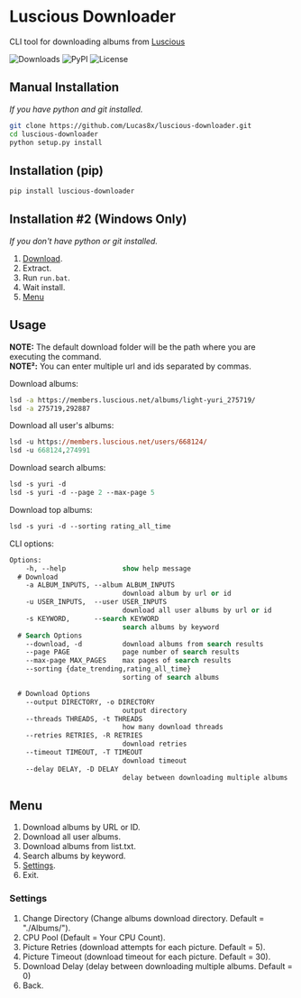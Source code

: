 # Luscious Downloader

CLI tool for downloading albums from [Luscious](https://luscious.net)

![Downloads](https://img.shields.io/pypi/dm/luscious-downloader?style=flat-square)
![PyPI](https://img.shields.io/pypi/v/luscious-downloader?style=flat-square)
![License](https://img.shields.io/github/license/lucas8x/luscious-downloader?style=flat-square)

## Manual Installation

_If you have python and git installed._

```bash
git clone https://github.com/Lucas8x/luscious-downloader.git
cd luscious-downloader
python setup.py install
```

## Installation (pip)

```bash
pip install luscious-downloader
```

## Installation #2 (Windows Only)

_If you don't have python or git installed._

1. [Download](https://github.com/Lucas8x/luscious-downloader/archive/main.zip).
2. Extract.
3. Run `run.bat`.
4. Wait install.
5. [Menu](#Menu)

## Usage

**NOTE:** The default download folder will be the path where you are executing the command.\
**NOTE²:** You can enter multiple url and ids separated by commas.

Download albums:

```bash
lsd -a https://members.luscious.net/albums/light-yuri_275719/
lsd -a 275719,292887
```

Download all user's albums:

```ps
lsd -u https://members.luscious.net/users/668124/
lsd -u 668124,274991
```

Download search albums:

```ps
lsd -s yuri -d
lsd -s yuri -d --page 2 --max-page 5
```

Download top albums:

```ps
lsd -s yuri -d --sorting rating_all_time
```

CLI options:

```ps
Options:
    -h, --help              show help message
  # Download
    -a ALBUM_INPUTS, --album ALBUM_INPUTS
                            download album by url or id
    -u USER_INPUTS,  --user USER_INPUTS
                            download all user albums by url or id
    -s KEYWORD,      --search KEYWORD
                            search albums by keyword
  # Search Options
    --download, -d          download albums from search results
    --page PAGE             page number of search results
    --max-page MAX_PAGES    max pages of search results
    --sorting {date_trending,rating_all_time}
                            sorting of search albums

  # Download Options
    --output DIRECTORY, -o DIRECTORY
                            output directory
    --threads THREADS, -t THREADS
                            how many download threads
    --retries RETRIES, -R RETRIES
                            download retries
    --timeout TIMEOUT, -T TIMEOUT
                            download timeout
    --delay DELAY, -D DELAY
                            delay between downloading multiple albums
```

## Menu

1. Download albums by URL or ID.
2. Download all user albums.
3. Download albums from list.txt.
4. Search albums by keyword.
5. [Settings](#settings).
0. Exit.

### Settings

1. Change Directory (Change albums download directory. Default = "./Albums/").
2. CPU Pool (Default = Your CPU Count).
3. Picture Retries (download attempts for each picture. Default = 5).
4. Picture Timeout (download timeout for each picture. Default = 30).
5. Download Delay (delay between downloading multiple albums. Default = 0)
0. Back.
